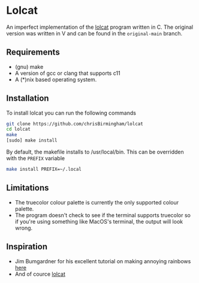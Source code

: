 # Lolcat

An imperfect implementation of the [lolcat](https://github.com/busyloop/lolcat) 
program written in C. The original version was written in V and can be found
in the `original-main` branch.

## Requirements

* (gnu) make
* A version of gcc or clang that supports c11
* A (*)nix based operating system. 

## Installation

To install lolcat you can run the following commands

```sh
git clone https://github.com/chrisBirmingham/lolcat
cd lolcat
make
[sudo] make install
```

By default, the makefile installs to /usr/local/bin. This can be overridden
with the `PREFIX` variable

```sh
make install PREFIX=~/.local
```

## Limitations

* The truecolor colour palette is currently the only supported colour palette. 
* The program doesn't check to see if the terminal supports truecolor so if you're using something like MacOS's terminal, the output will look wrong.

## Inspiration

* Jim Bumgardner for his excellent tutorial on making annoying rainbows [here](https://krazydad.com/tutorials/makecolors.php)
* And of cource [lolcat](https://github.com/busyloop/lolcat)

